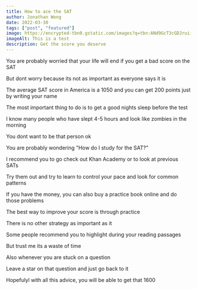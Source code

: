```yaml
---
title: How to ace the SAT
author: Jonathan Wong
date: 2022-03-30
tags: ["post", "featured"]
image: https://encrypted-tbn0.gstatic.com/images?q=tbn:ANd9GcT3cGDJruiiKVGrPM7yTRQu5Dumh81OV_qKQg&usqp=CAU
imageAlt: This is a test
description: Get the score you deserve
---
```


You are probably worried that your life will end if you get a bad score on the SAT

But dont worry because its not as important as everyone says it is

The average SAT score in America is a 1050 and you can get 200 points just by writing your name

The most important thing to do is to get a good nights sleep before the test

I know many people who have slept 4-5 hours and look like zombies in the morning

You dont want to be that person ok

You are probably wondering "How do I study for the SAT?"

I recommend you to go check out Khan Academy or to look at previous SATs

Try them out and try to learn to control your pace and look for common patterns

If you have the money, you can also buy a practice book online and do those problems

The best way to improve your score is through practice

There is no other strategy as important as it

Some people recommend you to highlight during your reading passages

But trust me its a waste of time

Also whenever you are stuck on a question

Leave a star on that question and just go back to it

Hopefulyl with all this advice, you will be able to get that 1600




